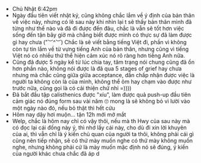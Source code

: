 - Chủ Nhật 6:42pm
- Ngày đầu tiên viết nhật ký, cũng không chắc lắm về ý định của bản thân về việc này, nhưng có lẽ sau này khi nhìn lại t sẽ thấy bản thân mình đã từng như thế nào và đã đi được đến đâu, chắc là vẫn sẽ tốt hơn việc sống đến tận bây giờ mà chẳng biết được mình có thực sự đã làm được gì hay chưa ("︶^︶) Chắc là sẽ viết bằng tiếng Việt đi, phần vì không còn tự tin lắm về từ vựng tiếng Anh của bản thân, nhưng cũng vì tiếng Việt nó có nhiều thứ thể hiện cảm xúc nó rõ ràng hơn tiếng Anh nữa.
- Cũng đã được 5 ngày kể từ lúc chia tay, tâm trạng nói chung cũng đã ổn hơn phần nào, không nói được là đã qua 5 stages of grief hay chưa nhưng mà chắc cũng giữa giữa acceptance, dần chấp nhận được việc là người ta không còn là của mình, không thể ôm hay chạm vào được như trước nữa, cũng gọi là có cải thiện chứ nhỉ =))))
- Đã bắt đầu tập calisthenics được "xíu", làm được quả push-up đầu tiên cảm giác nó đúng form sau vài năm 🙄 mong là sẽ không bỏ vì lười vào một ngày nào đó, nếu bỏ thật thì hết cứu
- Hôm nay dậy hơi muộn... tận 12h mới mở mắt
- Welp, chắc là hôm nay chỉ có vậy thôi, nếu mà th Hwy của sau này mà có đọc lại cái đống này ý, thì nhớ lấy cái này, cho dù đi xin lời khuyên của ai, thì vẫn chỉ là ý kiến chủ quan của người ta thôi, không phải cái gì cũng nên tiếp nhận, sẽ có thứ mày muốn nghe có thứ mày không muốn nghe, nhưng không phải cứ là mày muốn mặc định nó sẽ đúng, ý kiến của người khác chưa chắc đã áp d